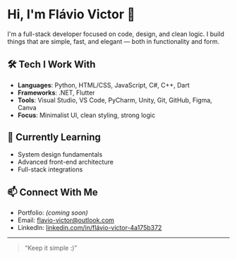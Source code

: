 # Hi, I'm Flávio Victor 👋

I'm a full-stack developer focused on code, design, and clean logic. I build things that are simple, fast, and elegant — both in functionality and form.

## 🛠️ Tech I Work With
- **Languages**: Python, HTML/CSS, JavaScript, C#, C++, Dart
- **Frameworks**: .NET, Flutter
- **Tools**: Visual Studio, VS Code, PyCharm, Unity, Git, GitHub, Figma, Canva
- **Focus**: Minimalist UI, clean styling, strong logic

## 🧠 Currently Learning
- System design fundamentals
- Advanced front-end architecture
- Full-stack integrations

## 📫 Connect With Me
- Portfolio: *(coming soon)*
- Email: [flavio-victor@outlook.com](mailto:flavio-victor@outlook.com)
- LinkedIn: [linkedin.com/in/flávio-victor-4a175b372](https://www.linkedin.com/in/fl%C3%A1vio-victor-4a175b372)

---

> “Keep it simple :)”
